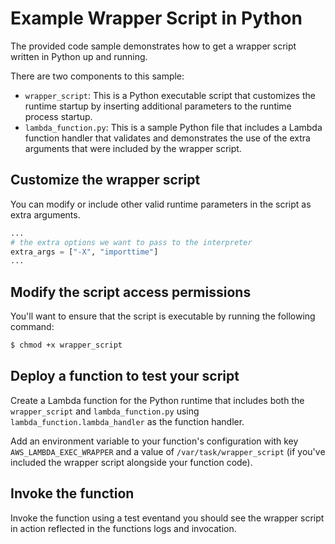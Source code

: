# Example Wrapper Script in Python
The provided code sample demonstrates how to get a wrapper script written in Python up and running.

There are two components to this sample:
* `wrapper_script`: This is a Python executable script that customizes the runtime startup by inserting additional parameters to the runtime process startup.
* `lambda_function.py`: This is a sample Python file that includes a Lambda function handler that validates and demonstrates the use of the extra arguments that were included by the wrapper script.

## Customize the wrapper script
You can modify or include other valid runtime parameters in the script as extra arguments.

```python
...
# the extra options we want to pass to the interpreter
extra_args = ["-X", "importtime"]
...
```

## Modify the script access permissions
You'll want to ensure that the script is executable by running the following command:

```bash
$ chmod +x wrapper_script
```

## Deploy a function to test your script
Create a Lambda function for the Python runtime that includes both the `wrapper_script` and `lambda_function.py` using `lambda_function.lambda_handler` as the function handler.

Add an environment variable to your function's configuration with key `AWS_LAMBDA_EXEC_WRAPPER` and a value of `/var/task/wrapper_script` (if you've included the wrapper script alongside your function code).

## Invoke the function
Invoke the function using a test eventand you should see the wrapper script in action reflected in the functions logs and invocation.

